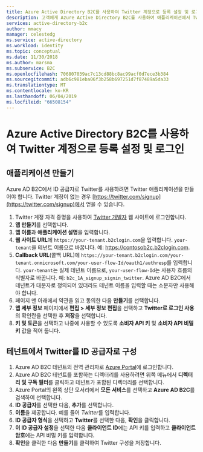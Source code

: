 ```yaml
---
title: Azure Active Directory B2C를 사용하여 Twitter 계정으로 등록 설정 및 로그인 | Microsoft Docs
description: 고객에게 Azure Active Directory B2C를 사용하여 애플리케이션에서 Twitter 계정으로 등록 및 로그인을 제공합니다.
services: active-directory-b2c
author: mmacy
manager: celestedg
ms.service: active-directory
ms.workload: identity
ms.topic: conceptual
ms.date: 11/30/2018
ms.author: marsma
ms.subservice: B2C
ms.openlocfilehash: 706807039ac7c13cd88bc8ac99acf0d7ece3b384
ms.sourcegitcommit: adb6c981eba06f3b258b697251d7f87489a5da33
ms.translationtype: MT
ms.contentlocale: ko-KR
ms.lasthandoff: 06/04/2019
ms.locfileid: "66508154"
---
```

# <a name="set-up-sign-up-and-sign-in-with-a-twitter-account-using-azure-active-directory-b2c"></a>Azure Active Directory B2C를 사용하여 Twitter 계정으로 등록 설정 및 로그인

## <a name="create-an-application"></a>애플리케이션 만들기

Azure AD B2C에서 ID 공급자로 Twitter를 사용하려면 Twitter 애플리케이션을 만들어야 합니다. Twitter 계정이 없는 경우 [https://twitter.com/signup](https://twitter.com/signup)에서 얻을 수 있습니다.

1. Twitter 계정 자격 증명을 사용하여 [Twitter 개발자](https://developer.twitter.com/en/apps) 웹 사이트에 로그인합니다.
2. **앱 만들기**를 선택합니다.
3. **앱 이름**과 **애플리케이션 설명**을 입력합니다.
4. **웹 사이트 URL**에 `https://your-tenant.b2clogin.com`을 입력합니다. `your-tenant`을 테넌트 이름으로 바꿉니다. 예: https://contosob2c.b2clogin.com.
5. **Callback URL**(콜백 URL)에 `https://your-tenant.b2clogin.com/your-tenant.onmicrosoft.com/your-user-flow-Id/oauth1/authresp`를 입력합니다. `your-tenant`는 실제 테넌트 이름으로, `your-user-flow-Id`는 사용자 흐름의 식별자로 바꿉니다. 예: `b2c_1A_signup_signin_twitter`. Azure AD B2C에서 테넌트가 대문자로 정의되어 있더라도 테넌트 이름을 입력할 때는 소문자만 사용해야 합니다.
6. 페이지 맨 아래에서 약관을 읽고 동의한 다음 **만들기**를 선택합니다.
7. **앱 세부 정보** 페이지에서 **편집 > 세부 정보 편집**을 선택하고 **Twitter로 로그인 사용**의 확인란을 선택한 후 **저장**을 선택합니다.
8. **키 및 토큰**을 선택하고 나중에 사용할 수 있도록 **소비자 API 키** 및 **소비자 API 비밀 키** 값을 적어 둡니다.

## <a name="configure-twitter-as-an-identity-provider-in-your-tenant"></a>테넌트에서 Twitter를 ID 공급자로 구성

1. Azure AD B2C 테넌트의 전역 관리자로 [Azure Portal](https://portal.azure.com/)에 로그인합니다.
2. Azure AD B2C 테넌트를 포함하는 디렉터리를 사용하려면 위쪽 메뉴에서 **디렉터리 및 구독 필터**를 클릭하고 테넌트가 포함된 디렉터리를 선택합니다.
3. Azure Portal의 왼쪽 상단 모서리에서 **모든 서비스**를 선택하고 **Azure AD B2C**를 검색하여 선택합니다.
4. **ID 공급자**를 선택한 다음, **추가**를 선택합니다.
5. **이름**을 제공합니다. 예를 들어 *Twitter*를 입력합니다.
6. **ID 공급자 형식**을 선택하고 **Twitter**를 선택한 다음, **확인**을 클릭합니다.
7. **이 ID 공급자 설정**을 선택한 다음 **클라이언트 ID**에는 API 키를 입력하고 **클라이언트 암호**에는 API 비밀 키를 입력합니다.
8. **확인**을 클릭한 다음 **만들기**를 클릭하여 Twitter 구성을 저장합니다.

